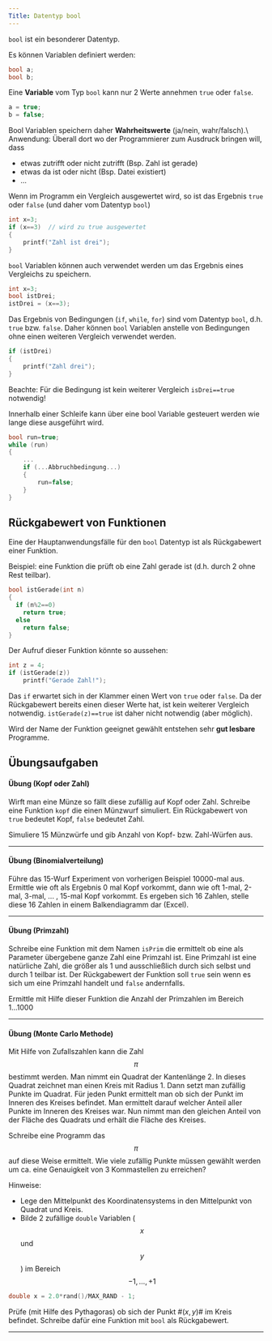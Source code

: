 ```yaml
---
Title: Datentyp bool
---
```


<script src="https://cdn.mathjax.org/mathjax/latest/MathJax.js?config=TeX-AMS-MML_HTMLorMML" type="text/javascript"></script>

`bool` ist ein besonderer Datentyp.


Es können Variablen definiert werden:
```c
bool a;
bool b;
```


Eine **Variable** vom Typ `bool` kann nur 2 Werte annehmen `true` oder `false`.

```c
a = true;
b = false;
```

Bool Variablen speichern daher **Wahrheitswerte** (ja/nein, wahr/falsch).\\
Anwendung: Überall dort wo der Programmierer zum Ausdruck bringen will, dass

- etwas zutrifft oder nicht zutrifft (Bsp. Zahl ist gerade)
- etwas da ist oder nicht (Bsp. Datei existiert)
- ...

Wenn im Programm ein Vergleich ausgewertet wird, so ist das Ergebnis `true` oder `false` (und daher vom Datentyp `bool`)


```c
int x=3;
if (x==3)  // wird zu true ausgewertet
{
	printf("Zahl ist drei");
}
```


`bool` Variablen können auch verwendet werden um das Ergebnis eines Vergleichs zu speichern.
```c
int x=3;
bool istDrei;
istDrei = (x==3);
```

Das Ergebnis von Bedingungen (`if`, `while`, `for`) sind vom Datentyp `bool`, d.h. `true` bzw. `false`.
Daher können `bool` Variablen anstelle von Bedingungen ohne einen weiteren Vergleich verwendet werden.


```c
if (istDrei)
{
	printf("Zahl drei");
}
```

Beachte: Für die Bedingung ist kein weiterer Vergleich `isDrei==true` notwendig!

Innerhalb einer Schleife kann über eine bool Variable gesteuert werden wie lange diese ausgeführt wird.
```c
bool run=true;
while (run)
{
	...
	if (...Abbruchbedingung...)
	{
		run=false;
	}
}
```





## Rückgabewert von Funktionen

Eine der Hauptanwendungsfälle für den `bool` Datentyp ist als Rückgabewert einer Funktion.

Beispiel: eine Funktion die prüft ob eine Zahl gerade ist (d.h. durch 2 ohne Rest teilbar).

```c
bool istGerade(int n)
{
  if (n%2==0)
    return true;
  else
    return false;
}
```

Der Aufruf dieser Funktion könnte so aussehen:
```c
int z = 4;
if (istGerade(z))
	printf("Gerade Zahl!");
```


Das `if` erwartet sich in der Klammer einen Wert von `true` oder `false`.
Da der Rückgabewert bereits einen dieser Werte hat, ist kein weiterer Vergleich notwendig.
`istGerade(z)==true` ist daher nicht notwendig (aber möglich).


Wird der Name der Funktion geeignet gewählt entstehen sehr **gut lesbare** Programme.



## Übungsaufgaben



#### Übung (Kopf oder Zahl)

Wirft man eine Münze so fällt diese zufällig auf Kopf oder Zahl.
Schreibe eine Funktion `kopf` die einen Münzwurf simuliert.
Ein Rückgabewert von `true` bedeutet Kopf, `false` bedeutet Zahl.

Simuliere 15 Münzwürfe und gib Anzahl von Kopf- bzw. Zahl-Würfen aus.

---



#### Übung (Binomialverteilung)

Führe das 15-Wurf Experiment von vorherigen Beispiel 10000-mal aus.
Ermittle wie oft als Ergebnis 0 mal Kopf vorkommt, dann wie oft 1-mal, 2-mal, 3-mal, ... , 15-mal Kopf vorkommt.
Es ergeben sich 16 Zahlen, stelle diese 16 Zahlen in einem Balkendiagramm dar (Excel).

---



#### Übung (Primzahl)

Schreibe eine Funktion mit dem Namen `isPrim` die ermittelt ob eine als Parameter übergebene ganze Zahl eine Primzahl ist.
Eine Primzahl ist eine natürliche Zahl, die größer als 1 und ausschließlich durch sich selbst und durch 1 teilbar ist.
Der Rückgabewert der Funktion soll `true` sein wenn es sich um eine Primzahl handelt und `false` andernfalls.

Ermittle mit Hilfe dieser Funktion die Anzahl der Primzahlen im Bereich 1...1000

---





#### Übung (Monte Carlo Methode)

Mit Hilfe von Zufallszahlen kann die Zahl $$\pi$$ bestimmt werden.
Man nimmt ein Quadrat der Kantenlänge 2. In dieses Quadrat zeichnet man einen Kreis mit Radius 1.
Dann setzt man zufällig Punkte im Quadrat.
Für jeden Punkt ermittelt man ob sich der Punkt im Inneren des Kreises befindet.
Man ermittelt darauf welcher Anteil aller Punkte im Inneren des Kreises war.
Nun nimmt man den gleichen Anteil von der Fläche des Quadrats und erhält die Fläche des Kreises.

Schreibe eine Programm das $$\pi$$ auf diese Weise ermittelt.
Wie viele zufällig Punkte müssen gewählt werden um ca. eine Genauigkeit von 3 Kommastellen zu erreichen?


Hinweise:
- Lege den Mittelpunkt des Koordinatensystems in den Mittelpunkt von Quadrat und Kreis.
- Bilde 2 zufällige `double` Variablen ($$x$$ und $$y$$) im Bereich $$-1,\ldots,+1$$

```c
double x = 2.0*rand()/MAX_RAND - 1;
```

Prüfe (mit Hilfe des Pythagoras) ob sich der Punkt #$(x,y)$# im Kreis befindet.
Schreibe dafür eine Funktion mit `bool` als Rückgabewert.

---

